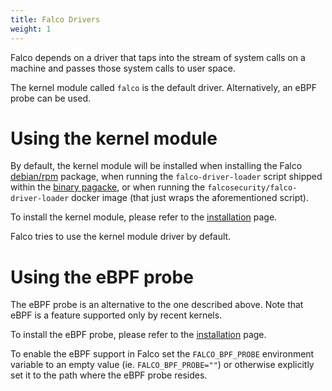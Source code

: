 ```yaml
---
title: Falco Drivers
weight: 1
---
```


Falco depends on a driver that taps into the stream of system calls on a machine and passes those system calls to user space.

The kernel module called `falco` is the default driver. Alternatively, an eBPF probe can be used. 

# Using the kernel module


By default, the kernel module will be installed when installing the Falco [debian/rpm](/docs/installation) package, when running the `falco-driver-loader` script shipped within the [binary pagacke](/docs/installation#linux-binary), or when running the `falcosecurity/falco-driver-loader` docker image (that just wraps the aforementioned script). 

To install the kernel module, please refer to the [installation](/docs/installation/#install-driver) page.

Falco tries to use the kernel module driver by default.

# Using the eBPF probe

The eBPF probe is an alternative to the one described above. Note that eBPF is a feature supported only by recent kernels.

To install the eBPF probe, please refer to the [installation](/docs/installation/#install-driver) page.

To enable the eBPF support in Falco set the `FALCO_BPF_PROBE` environment variable to an empty value (ie. `FALCO_BPF_PROBE=""`) or otherwise explicitly set it to the path where the eBPF probe resides.
